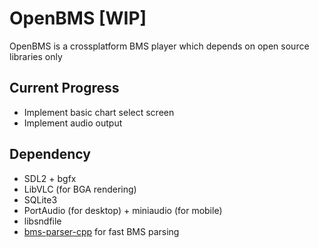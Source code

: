 # OpenBMS [WIP]

OpenBMS is a crossplatform BMS player which depends on open source libraries only

## Current Progress 
- Implement basic chart select screen 
- Implement audio output

## Dependency

- SDL2 + bgfx
- LibVLC (for BGA rendering)
- SQLite3
- PortAudio (for desktop) + miniaudio (for mobile)
- libsndfile
- [bms-parser-cpp](https://github.com/SNURhythm/bms-parser-cpp) for fast BMS parsing

